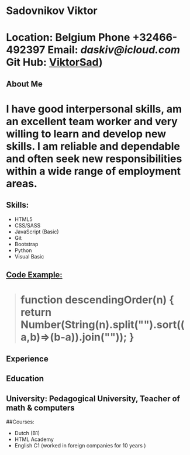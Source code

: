 # Sadovnikov Viktor

**Location:** Belgium
**Phone** +32466-492397
**Email:** _daskiv@icloud.com_
**Git Hub:** [ViktorSad](https://github.com/ViktorSad))
===

## About Me

I have good interpersonal skills, am an excellent team worker and very willing to learn and develop new skills.
I am reliable and dependable and often seek new responsibilities within a wide range of employment areas.
===

## Skills:

- HTML5
- CSS/SASS
- JavaScript (Basic)
- Git
- Bootstrap
- Python
- Visual Basic

## [Code Example:](https://www.codewars.com/kata/5467e4d82edf8bbf40000155/train/javascript)

> function descendingOrder(n) {
> return Number(String(n).split("").sort((a,b)=>(b-a)).join(""));
> }
> ===

## Experience

## Education

## University: Pedagogical University, Teacher of math & computers

##Courses:

- Dutch (B1)
- HTML Academy
- English
  C1 (worked in foreign companies for 10 years )

